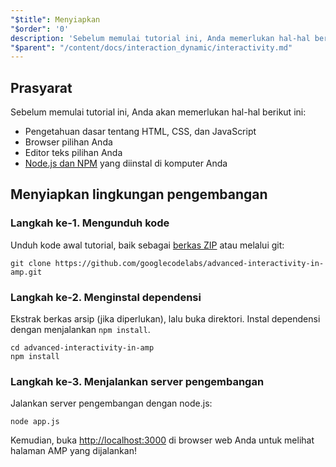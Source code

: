 ```yaml
---
"$title": Menyiapkan
"$order": '0'
description: 'Sebelum memulai tutorial ini, Anda memerlukan hal-hal berikut ini: - Pengetahuan dasar tentang HTML, CSS, dan JavaScript - Browser pilihan Anda - Editor teks ....'
"$parent": "/content/docs/interaction_dynamic/interactivity.md"
---
```


## Prasyarat

Sebelum memulai tutorial ini, Anda akan memerlukan hal-hal berikut ini:

- Pengetahuan dasar tentang HTML, CSS, dan JavaScript
- Browser pilihan Anda
- Editor teks pilihan Anda
- [Node.js dan NPM](https://docs.npmjs.com/getting-started/installing-node) yang diinstal di komputer Anda

## Menyiapkan lingkungan pengembangan

### Langkah ke-1. Mengunduh kode

Unduh kode awal tutorial, baik sebagai [berkas ZIP](https://github.com/googlecodelabs/advanced-interactivity-in-amp/archive/master.zip) atau melalui git:

```shell
git clone https://github.com/googlecodelabs/advanced-interactivity-in-amp.git
```

### Langkah ke-2. Menginstal dependensi

Ekstrak berkas arsip (jika diperlukan), lalu buka direktori. Instal dependensi dengan menjalankan `npm install`.

```shell
cd advanced-interactivity-in-amp
npm install
```

### Langkah ke-3. Menjalankan server pengembangan

Jalankan server pengembangan dengan node.js:

```shell
node app.js
```

Kemudian, buka <a href="http://localhost:3000">http://localhost:3000</a> di browser web Anda untuk melihat halaman AMP yang dijalankan!

